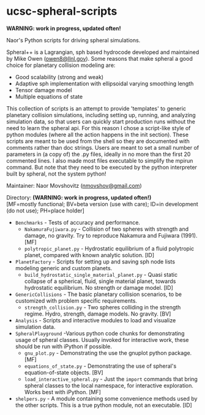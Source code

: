 ucsc-spheral-scripts
======================
**WARNING: work in progress, updated often!**

Naor's Python scripts for driving spheral simulations.  

Spheral++ is a Lagrangian, sph based hydrocode developed and maintained by Mike Owen (owen8@llnl.gov). Some reasons that make spheral a good choice for planetary collision modeling are:  
  - Good scalability (strong and weak)  
  - Adaptive sph implementation with ellipsoidal varying smoothing length  
  - Tensor damage model  
  - Multiple equations of state  

This collection of scripts is an attempt to provide 'templates' to generic planetary collision simulations, including setting up, running, and analyzing simulation data, so that users can quickly start production runs without the need to learn the spheral api. For this reason I chose a script-like style of python modules (where all the action happens in the init section). These scripts are meant to be used from the shell so they are documented with comments rather than doc strings. Users are meant to set a small number of parameters in (a copy of) the .py files, ideally in no more than the first 20 commented lines. I also made most files executable to simplify the mpirun command. But note that they need to be executed by the python interpreter built by spheral, not the system python!

Maintainer: Naor Movshovitz (nmovshov@gmail.com)

Directory: **(WARNING: work in progress, updated often!)**  
  [MF=mostly functional; BV=beta version (use with care); ID=in development (do not use); PH=place holder]
  - `Benchmarks` - Tests of accuracy and performance.  
    + `NakamuraFujiwara.py` - Collision of two spheres with strength and damage, no gravity. Try to reproduce Nakamura and Fujiwara (1991). [MF] 
    + `polytropic_planet.py` - Hydrostatic equilibrium of a fluid polytropic planet, compared with known analytic solution. [ID]  
  - `PlanetFactory` - Scripts for setting up and saving sph node lists modeling generic and custom planets.
    + `build_hydrostatic_single_material_planet.py` - Quasi static collapse of a spherical, fluid, single material planet, towards hydrostatic equilibrium. No strength or damage model. [ID]
  - `GenericCollisions` - The basic planetary collision scenarios, to be customized with problem specific requirements.  
    + `strength_collision.py` - Two spheres colliding in the strength regime. Hydro, strength, damage models. No gravity. [BV] 
  - `Analysis` -  Scripts and interactive modules to load and visualize simulation data.  
  - `SpheralPlayground` -Various python code chunks for demonstrating usage of spheral classes. Usually invoked for interactive work, these should be run with iPython if possible.   
    + `gnu_plot.py` - Demonstrating the use the gnuplot python package. [MF]
    + `equations_of_state.py` - Demonstrating the use of spheral's equation-of-state objects. [BV]
    + `load_interactive_spheral.py` - Just the `import` commands that bring spheral classes to the local namespace, for interactive exploration. Works best with iPython. [MF]
  - `shelpers.py` - A module containing some convenience methods used by the other scripts. This is a true python module, not an executable. [ID]
